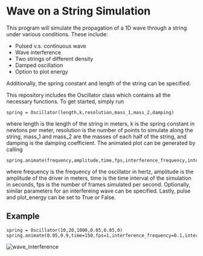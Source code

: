 # Wave on a String Simulation
This program will simulate the propagation of a 1D wave through a string under various conditions.
These include:
- Pulsed v.s. continuous wave
- Wave interference
- Two strings of different density
- Damped oscillation
- Option to plot energy
<a/>

Additionally, the spring constant and length of the string can be specified.  

This repository includes the Oscillator class which contains all the necessary functions.
To get started, simply run 
```
spring = Oscillator(length,k,resolution,mass_1,mass_2,damping)
``` 
where length is the length of the string in meters, k is the spring constant in newtons per meter, resolution is the number of points to simulate along the string, mass_1 and mass_2 are the masses of each half of the string, and damping is the damping coefficient. The animated plot can be generated by calling 
```
spring.animate(frequency,amplitude,time,fps,interference_frequency,interference_amplitude,pulse,plot_energy)
``` 
where frequency is the frequency of the oscillator in hertz, amplitude is the amplitude of the driver in meters, time is the time interval of the simulation in seconds, fps is the number of frames simulated per second. Optionally, similar parameters for an interfereing wave can be specified. Lastly, pulse and plot_energy can be set to True or False.
## Example
```
spring = Oscillator(10,20,1000,0.05,0.05,0)
spring.animate(0.05,0.9,time=150,fps=1,interference_frequency=0.1,interference_amplitude=0.3,pulse=False,plot_energy=False)
```
![wave_interference](https://user-images.githubusercontent.com/47088251/202983613-7e031471-b0dc-4584-aa34-6c492ed092ab.gif)

